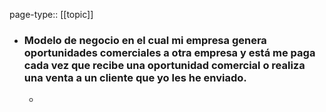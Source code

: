 page-type:: [[topic]]
- ### Modelo de negocio en el cual mi empresa genera oportunidades comerciales a otra empresa y está me paga cada vez que recibe una oportunidad comercial o realiza una venta a un cliente que yo les he enviado.
  - 


